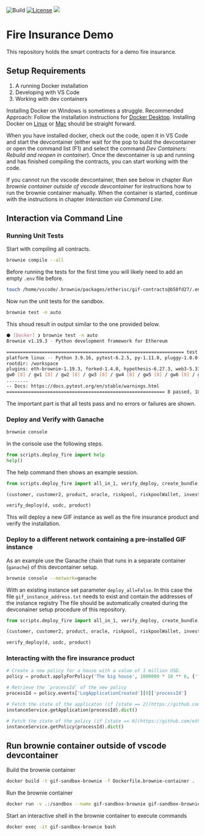 ![Build](https://github.com/etherisc/gif-sandbox/actions/workflows/build.yml/badge.svg)
[![License](https://img.shields.io/badge/License-Apache_2.0-blue.svg)](https://opensource.org/licenses/Apache-2.0)
[![](https://dcbadge.vercel.app/api/server/cVsgakVG4R?style=flat)](https://discord.gg/Qb6ZjgE8)

# Fire Insurance Demo

This repository holds the smart contracts for a demo fire insurance.

## Setup Requirements

1. A running Docker installation
1. Developing with VS Code
1. Working with dev containers

Installing Docker on Windows is sometimes a struggle.
Recommended Approach: Follow the installation instructions for [Docker Desktop](https://docs.docker.com/desktop/install/windows-install/).
Installing Docker on [Linux](https://docs.docker.com/desktop/install/linux-install/) or [Mac](https://docs.docker.com/desktop/install/mac-install/) should be straight forward.

When you have installed docker, check out the code, open it in VS Code and start the devcontainer (either wait for the pop to build the devcontainer or open the command list (F1) and select the command _Dev Containers: Rebuild and reopen in container_). Once the devcontainer is up and running and has finished compiling the contracts, you can start working with the code.

If you cannot run the vscode devcontainer, then see below in chapter _Run brownie container outside of vscode devcontainer_ for instructions how to run the brownie container manually. When the container is started, continue with the instructions in chapter _Interaction via Command Line_.

## Interaction via Command Line

### Running Unit Tests

Start with compiling all contracts.

```bash
brownie compile --all
```

Before running the tests for the first time you will likely need to add an empty `.env` file before.

```bash
touch /home/vscode/.brownie/packages/etherisc/gif-contracts@b58fd27/.env
```

Now run the unit tests for the sandbox.
```bash
brownie test -n auto
```

This shoud result in output similar to the one provided below.
```bash
⬢ [Docker] ❯ brownie test -n auto
Brownie v1.19.3 - Python development framework for Ethereum

================================================================= test session starts =================================================================
platform linux -- Python 3.9.16, pytest-6.2.5, py-1.11.0, pluggy-1.0.0
rootdir: /workspace
plugins: eth-brownie-1.19.3, forked-1.4.0, hypothesis-6.27.3, web3-5.31.3, xdist-1.34.0, anyio-3.6.2
gw0 [8] / gw1 [8] / gw2 [8] / gw3 [8] / gw4 [8] / gw5 [8] / gw6 [8] / gw7 [8]
........                                                                                                                                        [100%]
-- Docs: https://docs.pytest.org/en/stable/warnings.html
========================================================== 8 passed, 101 warnings in 44.52s ===========================================================
```

The important part is that all tests pass and no errors or failures are shown.
 
### Deploy and Verify with Ganache

```bash
brownie console
```

In the console use the following steps.

```python
from scripts.deploy_fire import help
help()
```

The help command then shows an example session.
```python
from scripts.deploy_fire import all_in_1, verify_deploy, create_bundle, create_policy, help

(customer, customer2, product, oracle, riskpool, riskpoolWallet, investor, usdc, instance, instanceService, instanceOperator, bundleId, processId, d) = all_in_1(deploy_all=True)

verify_deploy(d, usdc, product)
```

This will deploy a new GIF instance as well as the fire insurance product and verify the installation. 

### Deploy to a different network containing a pre-installed GIF instance

As an example use the Ganache chain that runs in a separate container (`ganache`) of this devcontainer setup.

```bash
brownie console --network=ganache
```

With an existing instance set parameter `deploy_all=False`.
In this case the file `gif_instance_address.txt` needs to exist and contain the addresses of the instance registry
The file should be automatically created during the devconainer setup procedure of this repository.

```python
from scripts.deploy_fire import all_in_1, verify_deploy, create_bundle, create_policy, help

(customer, customer2, product, oracle, riskpool, riskpoolWallet, investor, usdc, instance, instanceService, instanceOperator, bundleId, processId, d) = all_in_1(deploy_all=False)

verify_deploy(d, usdc, product)
```

### Interacting with the fire insurance product


```python
# Create a new policy for a house with a value of 1 million USD.
policy = product.applyForPolicy('The big house', 1000000 * 10 ** 6, {'from': accounts[9]})

# Retrieve the `processId` of the new policy
processId = policy.events['LogApplicationCreated'][0]['processId']

# Fetch the state of the applicaton (if [state == 2](https://github.com/etherisc/gif-interface/blob/develop/contracts/modules/IPolicy.sol#L58) -> policy is underwritten)
instanceService.getApplication(processId).dict()

# Fetch the state of the policy (if [state == 0](https://github.com/etherisc/gif-interface/blob/develop/contracts/modules/IPolicy.sol#L59) -> policy is active)
instanceService.getPolicy(processId).dict()
```


## Run brownie container outside of vscode devcontainer

Build the brownie container 

```bash
docker build -t gif-sandbox-brownie -f Dockerfile.brownie-container .
```

Run the brownie container

```bash
docker run -v .:/sandbox --name gif-sandbox-brownie gif-sandbox-brownie
```

Start an interactive shell in the brownie container to execute commands

```bash
docker exec -it gif-sandbox-brownie bash
```

